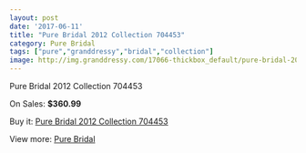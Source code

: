 ```yaml
---
layout: post
date: '2017-06-11'
title: "Pure Bridal 2012 Collection 704453"
category: Pure Bridal
tags: ["pure","granddressy","bridal","collection"]
image: http://img.granddressy.com/17066-thickbox_default/pure-bridal-2012-collection-704453.jpg
---
```

Pure Bridal 2012 Collection 704453

On Sales: **$360.99**
<a href="https://www.granddressy.com/en/pure-bridal/16068-pure-bridal-2012-collection-704453.html"><amp-img layout="responsive" width="600" height="600" src="//img.granddressy.com/17066-thickbox_default/pure-bridal-2012-collection-704453.jpg" alt="Pure Bridal 2012 Collection 704453 0" /></a>

Buy it: [Pure Bridal 2012 Collection 704453](https://www.granddressy.com/en/pure-bridal/16068-pure-bridal-2012-collection-704453.html "Pure Bridal 2012 Collection 704453")

View more: [Pure Bridal](https://www.granddressy.com/en/282-pure-bridal "Pure Bridal")